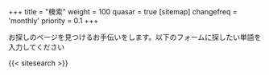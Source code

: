 +++
title = "検索"
weight = 100
quasar = true
[sitemap]
  changefreq = 'monthly'
  priority = 0.1
+++

お探しのページを見つけるお手伝いをします。以下のフォームに探したい単語を入力してください

{{< sitesearch >}}
